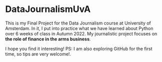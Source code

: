 # DataJournalismUvA
This is my Final Project for the Data Journalism course at University of Amsterdam. 
In it, I put into practice what we have learned about Python over 6 weeks of class in Autumn 2022.
My journalistic project focuses on **the role of finance in the arms business**.

I hope you find it interesting!
PS: I am also exploring GitHub for the first time, so tips are very welcome!.
